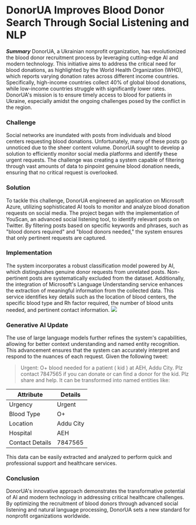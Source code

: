 # DonorUA Improves Blood Donor Search Through Social Listening and NLP

**_Summary_**
DonorUA, a Ukrainian nonprofit organization, has revolutionized the blood donor recruitment process by leveraging cutting-edge AI and modern technology. This initiative aims to address the critical need for blood donations, as highlighted by the World Health Organization (WHO), which reports varying donation rates across different income countries. Specifically, high-income countries collect 40% of global blood donations, while low-income countries struggle with significantly lower rates. DonorUA's mission is to ensure timely access to blood for patients in Ukraine, especially amidst the ongoing challenges posed by the conflict in the region.
### **Challenge**
Social networks are inundated with posts from individuals and blood centers requesting blood donations. Unfortunately, many of these posts go unnoticed due to the sheer content volume. DonorUA sought to develop a solution to efficiently monitor social media platforms and identify these urgent requests. The challenge was creating a system capable of filtering through vast amounts of data to pinpoint genuine blood donation needs, ensuring that no critical request is overlooked.

### **Solution**
To tackle this challenge, DonorUA engineered an application on Microsoft Azure, utilizing sophisticated AI tools to monitor and analyze blood donation requests on social media. The project began with the implementation of YouScan, an advanced social listening tool, to identify relevant posts on Twitter. By filtering posts based on specific keywords and phrases, such as "blood donors required" and "blood donors needed," the system ensures that only pertinent requests are captured.
### Implementation
The system incorporates a robust classification model powered by AI, which distinguishes genuine donor requests from unrelated posts. Non-pertinent posts are systematically excluded from the dataset. Additionally, the integration of Microsoft's Language Understanding service enhances the extraction of meaningful information from the collected data. This service identifies key details such as the location of blood centers, the specific blood type and Rh factor required, the number of blood units needed, and pertinent contact information.
![](https://devrain.com/img/donorua-social-listening.gif)

### Generative AI Update
The use of large language models further refines the system's capabilities, allowing for better context understanding and named entity recognition. This advancement ensures that the system can accurately interpret and respond to the nuances of each request.
Given the following tweet:
> Urgent: O+ blood needed for a patient ( kid ) at AEH, Addu City. Plz contact 7847565 if you can donate or can find a donor for the kid. Plz share and help.
It can be transformed into named entities like:

| Attribute | Details |
| ---| --- |
| Urgency | Urgent |
| Blood Type | O+ |
| Location | Addu City |
| Hospital | AEH |
| Contact Details | 7847565 |

This data can be easily extracted and analyzed to perform quick and professional support and healthcare services.
### Conclusion
DonorUA's innovative approach demonstrates the transformative potential of AI and modern technology in addressing critical healthcare challenges. By optimizing the recruitment of blood donors through advanced social listening and natural language processing, DonorUA sets a new standard for nonprofit organizations worldwide.
